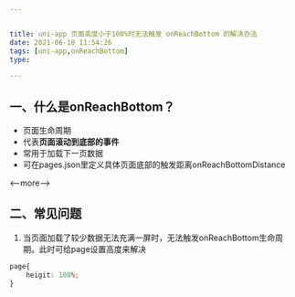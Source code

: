 ```yaml
---


title: uni-app 页面高度小于100%时无法触发 onReachBottom 的解决办法
date: 2021-06-10 11:54:26
tags: [uni-app,onReachBottom]
type:

---
```



## 一、什么是onReachBottom？

- 页面生命周期
- 代表**页面滚动到底部的事件**
- 常用于加载下一页数据
- 可在pages.json里定义具体页面底部的触发距离onReachBottomDistance

<--more-->


## 二、常见问题

1. 当页面加载了较少数据无法充满一屏时，无法触发onReachBottom生命周期。此时可给page设置高度来解决

```css
page{
    heigit: 100%;
}
```
